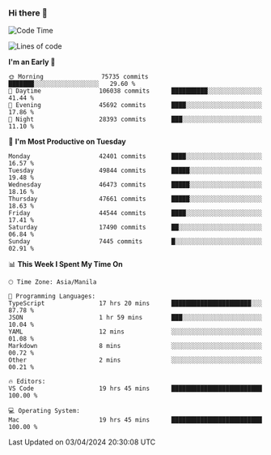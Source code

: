 ### Hi there 👋

<!--START_SECTION:waka-->
![Code Time](http://img.shields.io/badge/Code%20Time-5%2C013%20hrs%2043%20mins-blue)

![Lines of code](https://img.shields.io/badge/From%20Hello%20World%20I%27ve%20Written-116.3%20million%20lines%20of%20code-blue)

**I'm an Early 🐤** 

```text
🌞 Morning                75735 commits       ███████░░░░░░░░░░░░░░░░░░   29.60 % 
🌆 Daytime                106038 commits      ██████████░░░░░░░░░░░░░░░   41.44 % 
🌃 Evening                45692 commits       ████░░░░░░░░░░░░░░░░░░░░░   17.86 % 
🌙 Night                  28393 commits       ███░░░░░░░░░░░░░░░░░░░░░░   11.10 % 
```
📅 **I'm Most Productive on Tuesday** 

```text
Monday                   42401 commits       ████░░░░░░░░░░░░░░░░░░░░░   16.57 % 
Tuesday                  49844 commits       █████░░░░░░░░░░░░░░░░░░░░   19.48 % 
Wednesday                46473 commits       █████░░░░░░░░░░░░░░░░░░░░   18.16 % 
Thursday                 47661 commits       █████░░░░░░░░░░░░░░░░░░░░   18.63 % 
Friday                   44544 commits       ████░░░░░░░░░░░░░░░░░░░░░   17.41 % 
Saturday                 17490 commits       ██░░░░░░░░░░░░░░░░░░░░░░░   06.84 % 
Sunday                   7445 commits        █░░░░░░░░░░░░░░░░░░░░░░░░   02.91 % 
```


📊 **This Week I Spent My Time On** 

```text
🕑︎ Time Zone: Asia/Manila

💬 Programming Languages: 
TypeScript               17 hrs 20 mins      ██████████████████████░░░   87.78 % 
JSON                     1 hr 59 mins        ███░░░░░░░░░░░░░░░░░░░░░░   10.04 % 
YAML                     12 mins             ░░░░░░░░░░░░░░░░░░░░░░░░░   01.08 % 
Markdown                 8 mins              ░░░░░░░░░░░░░░░░░░░░░░░░░   00.72 % 
Other                    2 mins              ░░░░░░░░░░░░░░░░░░░░░░░░░   00.21 % 

🔥 Editors: 
VS Code                  19 hrs 45 mins      █████████████████████████   100.00 % 

💻 Operating System: 
Mac                      19 hrs 45 mins      █████████████████████████   100.00 % 
```


 Last Updated on 03/04/2024 20:30:08 UTC
<!--END_SECTION:waka-->


<!--
**rad182/rad182** is a ✨ _special_ ✨ repository because its `README.md` (this file) appears on your GitHub profile.

Here are some ideas to get you started:

- 🔭 I’m currently working on ...
- 🌱 I’m currently learning ...
- 👯 I’m looking to collaborate on ...
- 🤔 I’m looking for help with ...
- 💬 Ask me about ...
- 📫 How to reach me: ...
- 😄 Pronouns: ...
- ⚡ Fun fact: ...
-->
